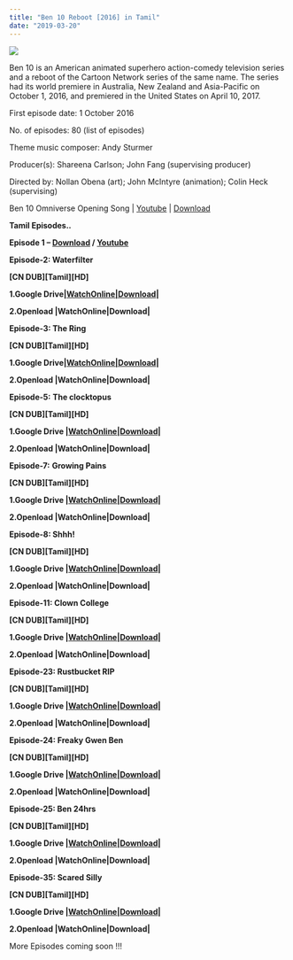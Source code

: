 ```yaml
---
title: "Ben 10 Reboot [2016] in Tamil"
date: "2019-03-20"
---
```


[![](https://2.bp.blogspot.com/-PCuaUVaJf24/XJCzq4la8wI/AAAAAAAAAEc/lZc6rdrjbvAVxZ3gtzCJgMlzsb8xr4ObgCLcBGAs/s320/MV5BZDQyMGI3MjctNWIzYy00MmYzLWJhODEtOGE0NWM2OGU3NDI1XkEyXkFqcGdeQXVyNjkzNTYxNjI{8cd00c2b6371b4e82b2136421417e8ecb96b705ea6eb9720573582fbfe11734e}2540._V1_.jpg)](https://2.bp.blogspot.com/-PCuaUVaJf24/XJCzq4la8wI/AAAAAAAAAEc/lZc6rdrjbvAVxZ3gtzCJgMlzsb8xr4ObgCLcBGAs/s1600/MV5BZDQyMGI3MjctNWIzYy00MmYzLWJhODEtOGE0NWM2OGU3NDI1XkEyXkFqcGdeQXVyNjkzNTYxNjI{8cd00c2b6371b4e82b2136421417e8ecb96b705ea6eb9720573582fbfe11734e}2540._V1_.jpg)

Ben 10 is an American animated superhero action-comedy television series and a reboot of the Cartoon Network series of the same name. The series had its world premiere in Australia, New Zealand and Asia-Pacific on October 1, 2016, and premiered in the United States on April 10, 2017. 
  

First episode date: 1 October 2016

No. of episodes: 80 (list of episodes)

Theme music composer: Andy Sturmer

Producer(s): Shareena Carlson; John Fang (supervising producer)

Directed by: Nollan Obena (art); John McIntyre (animation); Colin Heck (supervising)

Ben 10 Omniverse Opening Song | [Youtube](https://youtu.be/VkjrbPP6PX8) | [Download](http://anushtoonz.ooo/Ben{8cd00c2b6371b4e82b2136421417e8ecb96b705ea6eb9720573582fbfe11734e}2010{8cd00c2b6371b4e82b2136421417e8ecb96b705ea6eb9720573582fbfe11734e}20{8cd00c2b6371b4e82b2136421417e8ecb96b705ea6eb9720573582fbfe11734e}20Omniverse{8cd00c2b6371b4e82b2136421417e8ecb96b705ea6eb9720573582fbfe11734e}20{8cd00c2b6371b4e82b2136421417e8ecb96b705ea6eb9720573582fbfe11734e}20{8cd00c2b6371b4e82b2136421417e8ecb96b705ea6eb9720573582fbfe11734e}20Theme{8cd00c2b6371b4e82b2136421417e8ecb96b705ea6eb9720573582fbfe11734e}20Song{8cd00c2b6371b4e82b2136421417e8ecb96b705ea6eb9720573582fbfe11734e}20Tamil{8cd00c2b6371b4e82b2136421417e8ecb96b705ea6eb9720573582fbfe11734e}20{8cd00c2b6371b4e82b2136421417e8ecb96b705ea6eb9720573582fbfe11734e}20{8cd00c2b6371b4e82b2136421417e8ecb96b705ea6eb9720573582fbfe11734e}20Cartoon{8cd00c2b6371b4e82b2136421417e8ecb96b705ea6eb9720573582fbfe11734e}20Network.mp4)

  

  

**Tamil Episodes..**

**Episode 1 – [Download](http://anushtoonz.ooo/Ben{8cd00c2b6371b4e82b2136421417e8ecb96b705ea6eb9720573582fbfe11734e}2010{8cd00c2b6371b4e82b2136421417e8ecb96b705ea6eb9720573582fbfe11734e}20Omni-Tricked{8cd00c2b6371b4e82b2136421417e8ecb96b705ea6eb9720573582fbfe11734e}20Pt{8cd00c2b6371b4e82b2136421417e8ecb96b705ea6eb9720573582fbfe11734e}201{8cd00c2b6371b4e82b2136421417e8ecb96b705ea6eb9720573582fbfe11734e}20Full{8cd00c2b6371b4e82b2136421417e8ecb96b705ea6eb9720573582fbfe11734e}20Episode{8cd00c2b6371b4e82b2136421417e8ecb96b705ea6eb9720573582fbfe11734e}20Tamil{8cd00c2b6371b4e82b2136421417e8ecb96b705ea6eb9720573582fbfe11734e}20_{8cd00c2b6371b4e82b2136421417e8ecb96b705ea6eb9720573582fbfe11734e}20Cartoon{8cd00c2b6371b4e82b2136421417e8ecb96b705ea6eb9720573582fbfe11734e}20Network.mp4) / [Youtube](https://youtu.be/wdU11HmCFHw)**

**Episode-2: Waterfilter**

**\[CN DUB\]\[Tamil\]\[HD\]**

**1.Google Drive|****[WatchOnline|Download](http://ay.gy/18684261/_eaHR0cHM6Ly9kcml2ZS5nb29nbGUuY29tL29wZW4/aWQ9MVMzUGhYci1FUzQ3cGNkOHRjaVNfZmsxVlA1eXlBYXlu)****|**

**2.Openload |WatchOnline|Download|**

**Episode-3: The Ring**

**\[CN DUB\]\[Tamil\]\[HD\]**

**1.Google Drive|****[WatchOnline|Download](http://ay.gy/18684261/_eaHR0cHM6Ly9kcml2ZS5nb29nbGUuY29tL29wZW4/aWQ9MXJ1TVNxY2E1RzMwcFY5c182MWhDcUZURThWNmtLYmdN)****|**

**2.Openload |WatchOnline|Download|**

**Episode-5:** **The clocktopus**

**\[CN DUB\]\[Tamil\]\[HD\]**

**1.Google Drive |****[WatchOnline|Download](http://ay.gy/18684261/_eaHR0cHM6Ly9kcml2ZS5nb29nbGUuY29tL29wZW4/aWQ9MUViNW9pN1RHSndTaHE2azFlYm96MW11U2RhVzlMRUdo)****|**

**2.Openload |WatchOnline|Download|**

**Episode-7:** **Growing Pains**

**\[CN DUB\]\[Tamil\]\[HD\]**

**1.Google Drive |****[WatchOnline|Download](http://ay.gy/18684261/_eaHR0cHM6Ly9kcml2ZS5nb29nbGUuY29tL29wZW4/aWQ9MXBFNW5Qb05TbnNVckxkY28wV3BfbEZ3SUZSeGZaTWg3)****|**

**2.Openload |WatchOnline|Download|**

**Episode-8: Shhh!**

**\[CN DUB\]\[Tamil\]\[HD\]**

**1.Google Drive |****[WatchOnline|Download](http://ay.gy/18684261/_eaHR0cHM6Ly9kcml2ZS5nb29nbGUuY29tL29wZW4/aWQ9MUJHbVJnWlRDVklONHhxbVRmWl9HVXFaYmRVaDhtMVBi)****|**

**2.Openload |WatchOnline|Download|**

**Episode-11: Clown College**

**\[CN DUB\]\[Tamil\]\[HD\]**

**1.Google Drive |****[WatchOnline|Download](http://ay.gy/18684261/_eaHR0cHM6Ly9kcml2ZS5nb29nbGUuY29tL29wZW4/aWQ9MU5YZzM5RVV2LWlQWDBrdFBDaU9EY0ZEeU42VzM1TF9p)****|**

**2.Openload |WatchOnline|Download|**

  

**Episode-23: Rustbucket RIP**

**\[CN DUB\]\[Tamil\]\[HD\]**

**1.Google Drive |****[WatchOnline|Download](http://ay.gy/18684261/_eaHR0cHM6Ly9kcml2ZS5nb29nbGUuY29tL29wZW4/aWQ9MV8xeFl1a1NKa2lmNlRTZ1c5NGJvNjJEbG1ZMVA2Rmo1)****|**

**2.Openload |WatchOnline|Download|** **​** 

**Episode-24: Freaky Gwen Ben**

**\[CN DUB\]\[Tamil\]\[HD\]**

**1.Google Drive |****[WatchOnline|Download](http://ay.gy/18684261/_eaHR0cHM6Ly9kcml2ZS5nb29nbGUuY29tL29wZW4/aWQ9MWNEb1docXV5ZEtuOGtpVi14cnhBOWJCM1dxWEFqaF83)****|**

**2.Openload |WatchOnline|Download|**

**Episode-25: Ben 24hrs**

**\[CN DUB\]\[Tamil\]\[HD\]**

**1.Google Drive |****[WatchOnline|Download](http://ay.gy/18684261/_eaHR0cHM6Ly9kcml2ZS5nb29nbGUuY29tL29wZW4/aWQ9MTY5UjJPeGNTRnNuTks0UDYyMV9PX21EYkF1dE9mNlk4)****|**

**2.Openload |WatchOnline|Download|**

**Episode-35: Scared Silly**

**\[CN DUB\]\[Tamil\]\[HD\]**

**1.Google Drive |****[WatchOnline|Download](http://ay.gy/18684261/_eaHR0cHM6Ly9kcml2ZS5nb29nbGUuY29tL29wZW4/aWQ9MWxHbkFnei1oUkFxQjYtSWJROEFrUUg1QjNLb3VUbVUx)****|**

**2.Openload |WatchOnline|Download|**

  

More Episodes coming soon !!!
